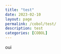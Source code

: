 ```yaml
---
title: "test"
date: 2023-02-10
layout: page
permalink: /cobol/test/
description: test
categories: [COBOL]
---
```


oui
